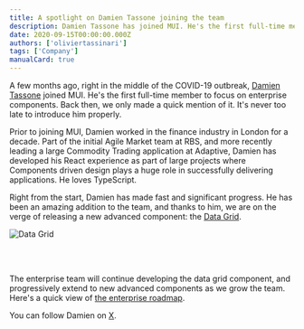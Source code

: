 ```yaml
---
title: A spotlight on Damien Tassone joining the team
description: Damien Tassone has joined MUI. He's the first full-time member to focus on enterprise components.
date: 2020-09-15T00:00:00.000Z
authors: ['oliviertassinari']
tags: ['Company']
manualCard: true
---
```


A few months ago, right in the middle of the COVID-19 outbreak, [Damien Tassone](https://x.com/madKakoO) joined MUI. He's the first full-time member to focus on enterprise components. Back then, we only made a quick mention of it. It's never too late to introduce him properly.

Prior to joining MUI, Damien worked in the finance industry in London for a decade. Part of the initial Agile Market team at RBS, and more recently leading a large Commodity Trading application at Adaptive, Damien has developed his React experience as part of large projects where Components driven design plays a huge role in successfully delivering applications. He loves TypeScript.

Right from the start, Damien has made fast and significant progress. He has been an amazing addition to the team, and thanks to him, we are on the verge of releasing a new advanced component: the [Data Grid](https://v4.mui.com/components/data-grid).

<img src="/static/blog/spotlight-damien-tassone/data-grid.png" style="margin-bottom: 3rem;" alt="Data Grid" />

The enterprise team will continue developing the data grid component, and progressively extend to new advanced components as we grow the team. Here's a quick view of [the enterprise roadmap](https://github.com/mui/mui-x/projects/1).

You can follow Damien on [X](https://x.com/madKakoO).
